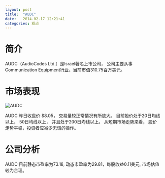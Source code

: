 ```yaml
---
layout: post
title:  "AUDC"
date:   2014-02-17 12:21:41
categories: 观点
---
```


# 简介
AUDC（AudioCodes Ltd.）是Israel著名上市公司，
公司主要从事Communication Equipment行业，当前市值310.75百万美元。

# 市场表现

![AUDC](http://finviz.com/chart.ashx?t=AUDC&ty=c&ta=1&p=d&s=l)

AUDC 昨日收盘价 $8.05，
交易量较正常情况有所放大。
目前股价处于20日均线以上，
50日均线以上，
并且处于200日均线以上。
从短期市场走势来看，
股价走势平稳，投资者应减少无谓的操作。

# 公司分析
AUDC 目前静态市盈率为73.18, 动态市盈率为29.81，每股收益0.11美元,
市场估值较为合理。
